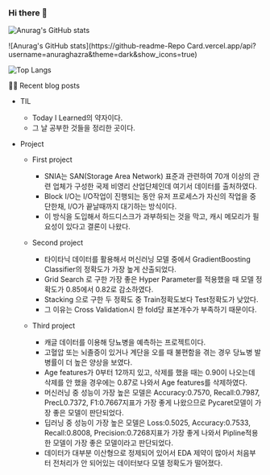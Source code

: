 ### Hi there 👋

![Anurag's GitHub stats](https://github-readme-stats.vercel.app/api?username=datastation7&theme=github_dark&show_icons=true)

![Anurag's GitHub stats](https://github-readme-Repo Card.vercel.app/api?username=anuraghazra&theme=dark&show_icons=true)

![Top Langs](https://github-readme-stats.vercel.app/api/top-langs/?username=datastation7&layout=compact&theme=github_dark)

✍🏻 Recent blog posts

-  TIL
   -  Today I Learned의 약자이다.
   -  그 날 공부한 것들을 정리한 곳이다.
  
- Project
  - First project
    - SNIA는 SAN(Storage Area Network) 표준과 관련하여 70개 이상의 관련 업체가 구성한 국제 비영리 산업단체인데 여기서 데이터를 출처하였다.
    - Block I/O는 I/O작업이 진행되는 동안 유저 프로세스가 자신의 작업을 중단한채, I/O가 끝날때까지 대기하는 방식이다.
    - 이 방식을 도입해서 하드디스크가 과부하되는 것을 막고, 캐시 메모리가 필요성이 있다고 결론이 나왔다.
  
  -  Second project
     - 타이타닉 데이터를 활용해서 머신러닝 모델 중에서 GradientBoosting Classifier의 정확도가 가장 높게 산출되었다.
     - Grid Search 로 구한 가장 좋은 Hyper Parameter를 적용했을 때 모델 정확도가 0.85에서 0.82로 감소하였다.
     - Stacking 으로 구한 두 정확도 중 Train정확도보다 Test정확도가 낮았다.
     - 그 이유는 Cross Validation시 한 fold당 표본개수가 부족하기 때문이다.

  - Third project
    - 캐글 데이터를 이용해 당뇨병을 예측하는 프로젝트이다.
    - 고혈압 또는 뇌졸증이 있거나 계단을 오를 때 불편함을 겪는 경우 당뇨병 발병률이 더 높은 양상을 보였다.
    - Age features가 0부터 12까지 있고, 삭제를 했을 때는 0.90이 나오는데 삭제를 안 했을 경우에는 0.87로 나와서 Age features를 삭제하였다.
    - 머신러닝 중 성능이 가장 높은 모델은 Accuracy:0.7570, Recall:0.7987, PrecL0.7372, F1:0.7667지표가 가장 좋게 나왔으므로 Pycaret모델이 가장 좋은 모델이 판단되었다.
    - 딥러닝 중 성능이 가장 높은 모델은 Loss:0.5025, Accuracy:0.7533, Recall:0.8008, Precision:0.7268지표가 가장 좋게 나와서 Pipline적용한 모델이 가장 좋은 모델이라고 판단되었다.
    - 데이터가 대부분 이산형으로 정제되어 있어서 EDA 제약이 많아서 처음부터 전처리가 안 되어있는 데이터보다 모델 정확도가 떨어졌다.